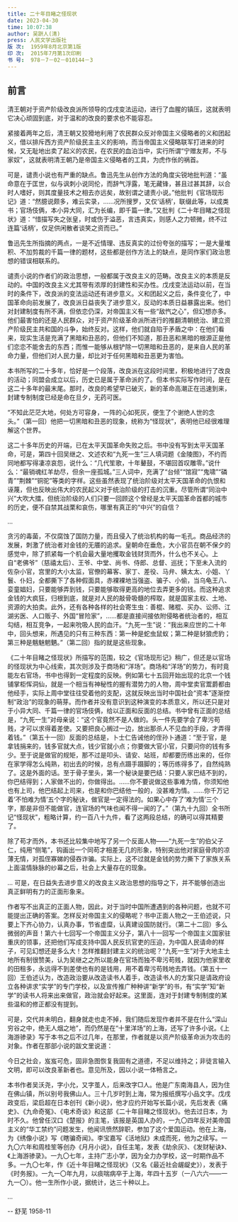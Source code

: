 ```yaml
---
title: 二十年目睹之怪现状
date: 2023-04-30 
time: 10:07:38
author: 吴趼人(清)
press: 人民文学出版社
版 次:  1959年8月北京第1版
印 次:  2015年7月第1次印刷
书 号:  978－7－02－010144－3
---
```




## 前言

清王朝对于资产阶级改良派所领导的戊戌变法运动，进行了血腥的镇压，这就表明它决心顽固到底，对于温和的改良的要求也不能容忍。

紧接着两年之后，清王朝又狡猾地利用了农民群众反对帝国主义侵略者的义和团起义，借以排斥西方资产阶级民主主义的影响，而当帝国主义侵略联军打进来的时候，又无耻地出卖了起义的农民，在农民的血泊当中，实行所谓“宁赠友邦，不与家奴”，这就表明清王朝乃是帝国主义侵略者的工具，为虎作伥的祸首。

可是，谴责小说也有严重的缺点。鲁迅先生从创作方法的角度尖锐地批判道：“虽命意在于匡世，似与讽刺小说同伦，而辞气浮露，笔无藏锋，甚且过甚其辞，以合时人嗜好，则其度量技术之相去亦远矣，故别谓之谴责小说。”他批判《官场现形记》道：“然臆说颇多，难云实录，……况所搜罗，又仅‘话柄’，联缀此等，以成类书；官场伎俩，本小异大同，汇为长编，即千篇一律。”又批判《二十年目睹之怪现状》道：“惜描写失之张皇，时或伤于溢恶，言违真实，则感人之力顿微，终不过连篇‘话柄’，仅足供闲散者谈笑之资而已。”

鲁迅先生所指摘的两点，一是不近情理、违反真实的过份夸张的描写；一是大量堆积、不加剪裁的千篇一律的题材，这些都是创作方法上的缺点，是同作家们政治思想的错误相联系的。

谴责小说的作者们的政治思想，一般都属于改良主义的范畴。改良主义的本质是反动的。中国的改良主义尤其带有浓厚的封建性和买办性。戊戌变法运动以前，在当时的条件下，改良派的变法运动还有进步意义。义和团起义之后，条件变化了，中国革命向前发展了，改良派日益丧失了进步意义，反动的本质日益暴露出来。他们对封建制度有所不满，但依恋仍深，对帝国主义有一些“敌忾之心”，但幻想亦多。他们最害怕的还是人民群众，对于资产阶级革命派所进行的推翻清朝统治、建立资产阶级民主共和国的斗争，始终反对。这样，他们就自陷于矛盾之中：在他们看来，现实生活是充满了黑暗和丑恶的，但他们不知道，那丑恶和黑暗的根源正是他们恋恋不能舍去的东西；而惟一能够从根铲除一切黑暗和丑恶的，是来自人民的革命力量，但他们对人民力量，却比对于任何黑暗和丑恶更为害怕。

本书所写的二十多年，恰好是一个段落，改良派在这段时间里，积极地进行了改良的活动；同盟会成立以后，历史已是属于革命派的了。但本书实际写作时间，是在这二十多年的最末尾。那时，改良的希望早已破灭，新的革命高潮正在迅速到来，封建专制制度已经是命在旦夕，无药可医。

“不知此茫茫大地，何处方可容身，一阵的心如死灰，便生了个谢绝人世的念头。”（第一回）他把一切黑暗和丑恶的现象，统称为“怪现状”，表明他已经很难理解这个世界。

这二十多年历史的开端，已在太平天国革命失败之后。书中没有写到太平天国革命，可是，第四十回吴继之、文述农和“九死一生”三人填词题《金陵图》，不约而同地都写得凄凉哀怨，说什么：“几代笙歌，十年鼙鼓，不堪回首叹雕零。”说什么：“最销魂红羊劫尽，但余一座孤城。”三人词中，充满了“台倾”“馆寂”“鬼啸”“磷青”“荆棘”“铜驼”等类的字样。这些虽然表现了统治阶级对太平天国革命的仇恨和诬蔑，但也反映出伟大的农民起义对于统治阶级的打击的沉重。尽管所谓“同治中兴”大吹大擂，但统治阶级的人们只要一回顾这个曾经是太平天国革命首都的城市的历史，便不自禁其战栗和哀伤，哪里有真正的“中兴”的自信？

...

贪污的毒菌，不仅腐蚀了国防力量，而且侵入了统治机构的每一毛孔。商品经济的发展，刺激了统治者对金钱的无餍的追求。皇朝命在垂危，大小官员在朝不保夕的感觉中，除了抓紧每一个机会最大量地攫取金钱财货而外，什么也不关心。上自“老佛爷”（慈禧太后）、王爷、中堂、尚书、侍郎、总督、巡抚；下至未入流的佐杂小官，宫里的大小太监，官僚的幕客、家丁、差役、马弁、姨太太、小姐、丫鬟、仆妇，全都撕下了各种假面具，赤裸裸地当强盗、骗子、小偷，当乌龟王八、娈童娼妇，只要能够弄到钱，只要能够取得更高的地位去弄更多的钱。而这种追求金钱的大疯狂，归根到底，就是对人民的敲骨吸髓的榨取，就是国家主权、土地、资源的大拍卖。此外，还有各种各样的社会寄生虫：善棍、赌棍、买办、讼师、江湖劣医、人口贩子、外国“冒险家”，……都是直接间接依附侵略者统治者的，相互勾结，相互竞争，一起来吮吸人民的血汗。“九死一生”说：“我出来应世的二十年中，回头想来，所遇见的只有三种东西：第一种是蛇虫鼠蚁；第二种是豺狼虎豹；第三种是魑魅魍魉。”（第二回）指的就是这些现象。

《二十年目睹之怪现状》所描写的范围，较之《官场现形记》稍广，但还是以官场的怪现状为中心线索，其次则涉及于商场和“洋场”。商场和“洋场”的势力，有时竟能左右官场，书中也得到一定程度的反映。例如第七十五回开始出现的北京一个钱铺掌柜恽洞仙，就是一个相当有神秘性的握有潜势力的人物，周中堂卖官鬻爵都由他经手，实际上周中堂往往受着他的支配，这就反映出当时中国社会“资本”逐渐控制“政治”的现象的萌芽。而作者并没有意识到这种演变的本质意义，所以还只是对于小异大同、千篇一律的官场伎俩，给以正面和反面的总结。书中曾有正面的总结是，“九死一生”对母亲说：“这个官竟然不是人做的。头一件先要学会了卑污苟贱，才可以求得着差使。又要把良心搁过一边，放出那杀人不见血的手段，才弄得着钱。”（第五十一回）反面的总结是，卜士仁告诫他的侄孙卜通道：“至于官，是拿钱捐来的，钱多官就大点，钱少官就小点；你要做大官小官，只要问你的钱有多少。至于说是做官的规矩，那不过是叩头、请安、站班，却都要历练出来的，任你在家学得怎么纯熟，初出去的时候，总有点蹑手蹑脚的；等历练得多了，自然纯熟了。这是外面的话。至于骨子里头，第一个秘诀是要巴结：只要人家巴结不到的，你巴结得到；人家做不出的，你做得出。……你不要说做这些事难为情，你须知他也有上司，他巴结起上司来，也是和你巴结他一般的，没甚难为情。……你千万记着‘不怕难为情’五个字的秘诀，做官是一定得法的。如果心中存了‘难为情’三个字，那是非但不能做官，连官场的气味也闻不得一闻的了。”（第九十九回）全书所记“怪现状”，粗略计算，约一百八十九件，看了这两段总结，的确可以得其精要了。

除了苟才而外，本书还比较集中地写了另一个反面人物——“九死一生”的伯父子仁，纯用“侧笔”，钩画出一个同苟才相差无几的形象，特别突出他对家庭骨肉的凉薄无情，对孤侄寡娣的侵吞诈骗。实际上，这不过就是金钱的势力撕下了家族关系上面温情脉脉的纱幕之后，社会上大量存在的现象。

... 可是，在日益失去进步意义的改良主义政治思想的指导之下，并不能够创造出真正鲜明有力的正面形象来。

作者写不出真正的正面人物，因此，对于当时中国所遭遇到的各种问题，也就不可能提出正确的答案。怎样反对帝国主义的侵略呢？书中正面人物之一王伯述说，只要上下齐心协力，认真办事，节省虚糜，认真建设国防就行。（第二十二回）多么微弱的声音！第六十七回写一个帝国主义分子，第八十一回写一个帝国主义国家驻重庆的领事，还把他们写成支持中国人民反抗官吏的压迫，为中国人民请命的样子，可见幻想还是多么大！怎样推翻封建主义的统治呢？“九死一生”对于大地主土地所有制很赞美，认为吴继之之所以能身在官场而独不卑污苟贱，就因为他家里收的田租多，永远得不到差使也有的是钱用，用不着卑污苟贱地去弄钱。（第五十一回）王伯述认为，改造政治要从改造读书人着手，改造读书人的方案只是请政府设立各种讲求“实学”的专门学校，以及宣传推广种种讲“新学”的书，有“实学”知“新学”的读书人将来出来做官，政治就会好起来。这里面，连对于封建专制制度的某些温和的修正都没有提到。

可是，交代并未明白，翻身就走也走不掉，我们随后发现作者并不是在什么“深山穷谷之中，绝无人烟之地”，而仍然是在“十里洋场”的上海，还写了许多小说。《上海游骖录》写于本书之后不过几年，在那里，作者就是以资产阶级革命派为攻击的对象。作者在那部小说的跋文里说道：

今日之社会，岌岌可危，固非急图恢复我固有之道德，不足以维持之；非徒言输入文明，即可以改良革新者也。意见所及，因以小说一体畅言之。

本书作者吴沃尧，字小允，又字茧人，后来改字□人。他是广东南海县人，因为住在佛山镇，所以别号我佛山人。三十几岁时到上海，常为报纸撰写小品文字。戊戌政变后，梁启超在日本创刊《新小说》，他才应约开始写长篇小说，先后发表《痛史》、《九命奇冤》、《电术奇谈》和这部《二十年目睹之怪现状》。他去过日本，为时不久。他曾任汉口《楚报》的主笔，该报是英国人办的，一九〇四年反对美帝国主义的“华工禁约”问题发生，他闻讯愤然辞职，参加了这个爱国运动。他在上海，为《绣像小说》写《瞎骗奇闻》。李宝嘉写《活地狱》未成而死，他为之续写。一九〇六年和周桂笙等创办《月月小说》，自任主笔，发表《劫余灰》、《发财秘诀》、《上海游骖录》。一九〇七年，主持广志小学，因为全力办学校，这一时期作品不多。一九〇七年，作《近十年目睹之怪现状》（又名《最近社会龌龊史》），发表于《时务报》。一九一〇年九月，以痰喘病卒于上海，年四十五岁（一八六六——一九一〇）。他一生所作小说，据统计，达三十种以上。

...

-- 舒芜 1958-11

